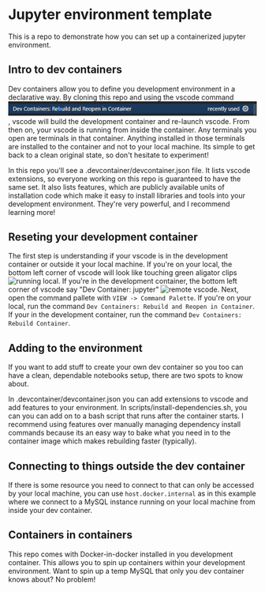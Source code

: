 # Jupyter environment template

This is a repo to demonstrate how you can set up a containerized jupyter environment.

## Intro to dev containers

Dev containers allow you to define you development environment in a declarative way. By cloning this repo and using the vscode command ![launch in container](readme/outside-container.png), vscode will build the development container and re-launch vscode. From then on, your vscode is running from inside the container. Any terminals you open are terminals in that container. Anything installed in those terminals are installed to the container and not to your local machine. Its simple to get back to a clean original state, so don't hesitate to experiment!

In this repo you'll see a .devcontainer/devcontainer.json file. It lists vscode extensions, so everyone working on this repo is guaranteed to have the same set. It also lists features, which are publicly available units of installation code which make it easy to install libraries and tools into your development environment. They're very powerful, and I recommend learning more!

## Reseting your development container

The first step is understanding if your vscode is in the development container or outside it your local machine. If you're on your local, the bottom left corner of vscode will look like touching green aligator clips ![running local](readme/local-vscode.png.png). If you're in the development container, the bottom left corner of vscode say "Dev Container: jupyter" ![remote vscode](readme/remote-vscode.png.png). Next, open the command pallete with `VIEW -> Command Palette`. If you're on your local, run the command `Dev Containers: Rebuild and Reopen in Container`. If your in the development container, run the command `Dev Containers: Rebuild Container`.

## Adding to the environment

If you want to add stuff to create your own dev container so you too can have a clean, dependable notebooks setup, there are two spots to know about.

In .devcontainer/devcontainer.json you can add extensions to vscode and add features to your environment. In scripts/install-dependencies.sh, you can you can add on to a bash script that runs after the container starts. I recommend using features over manually managing dependency install commands because its an easy way to bake what you need in to the container image which makes rebuilding faster (typically).

## Connecting to things outside the dev container

If there is some resource you need to connect to that can only be accessed by your local machine, you can use `host.docker.internal` as in this example where we connect to a MySQL instance running on your local machine from inside your dev container.

## Containers in containers

This repo comes with Docker-in-docker installed in you development container. This allows you to spin up containers within your development environment. Want to spin up a temp MySQL that only you dev container knows about? No problem! 